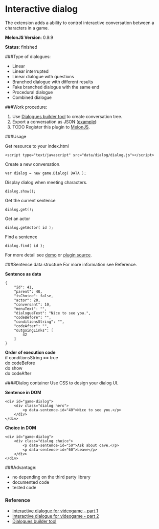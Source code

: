# Interactive dialog
The extension adds a ability to control interactive conversation between a characters in a game.

**MelonJS Version**: 0.9.9

**Status**: finished

###Type of dialogues:
- Linear
- Linear interrupted
- Linear dialogue with questions
- Branched dialogue with different results
- Fake branched dialogue with the same end
- Procedural dialogue
- Combined dialogue

###Work procedure:
1. Use [Dialogues builder tool](http://kibo.github.com/dialoguesBuilder/) to create conversation tree.
2. Export a conversation as JSON ([example](https://github.com/Kibo/melonjs-cookbook/blob/master/cookbook/interactiveDialog/demo/data/dialog/dialogues.js))
3. TODO Register this plugin to [MelonJS](http://melonjs.org/).

###Usage

Get resource to your index.html 
```
<script type="text/javascript" src="data/dialog/dialog.js"></script>
```

Create a new conversation.
```
var dialog = new game.Dialog( DATA );
```

Display dialog when meeting characters.
```
dialog.show();
```

Get the current sentence
```
dialog.get();
```

Get an actor
```
dialog.getActor( id );
```

Find a sentence
```
dialog.find( id );
```

For more detail see [demo](https://github.com/Kibo/melonjs-cookbook/tree/master/cookbook/interactiveDialog/demo) or [plugin source](https://github.com/Kibo/melonjs-cookbook/blob/master/cookbook/interactiveDialog/source/dialog.js).

###Sentence data structure
For more information see Reference.

**Sentence as data**
```
{
	"id": 41,
	"parent": 40,
	"isChoice": false,
	"actor": 20,
	"conversant": 10,
	"menuText": "",
	"dialogueText": "Nice to see you.",
	"codeBefore": "",
	"conditionsString": "",	
	"codeAfter": "",
	"outgoingLinks": [
		42
	]
}
```

**Order of execution code** <br />
if conditionsString == true<br/>
	do codeBefore<br/>
	do show<br/>
	do codeAfter

####Dialog container
Use CSS to design your dialog UI.

**Sentence in DOM**
```
<div id="game-dialog">
	<div class="dialog hero">
		<p data-sentence-id="40">Nice to see you.</p>
	</div>
</div>
```

**Choice in DOM**
```
<div id="game-dialog">
	<div class="dialog choice">
		<p data-sentence-id="50">Ask about cave.</p>
		<p data-sentence-id="60">Leave</p>
	</div>
</div>
```

###Advantage:
- no depending on the third party library
- documented code
- tested code

### Reference
- [Interactive dialogue for videogame - part 1](http://tomasjurman.blogspot.cz/2013/02/interactive-dialogue-for-html5-game.html)
- [Interactive dialogue for videogame - part 2](http://tomasjurman.blogspot.cz/2013/03/interactive-dialogue-for-html5-game.html)
- [Dialogues builder tool](http://kibo.github.com/dialoguesBuilder/)

